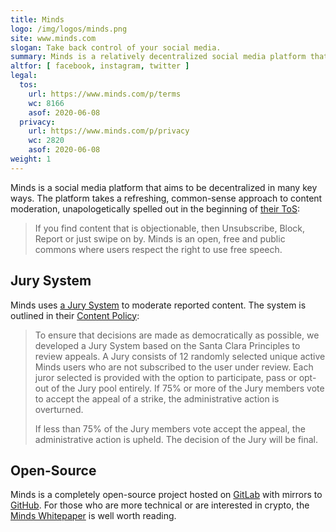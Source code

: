 ```yaml
---
title: Minds
logo: /img/logos/minds.png
site: www.minds.com
slogan: Take back control of your social media.
summary: Minds is a relatively decentralized social media platform that supports free speech.
altfor: [ facebook, instagram, twitter ]
legal:
  tos:
    url: https://www.minds.com/p/terms
    wc: 8166
    asof: 2020-06-08
  privacy:
    url: https://www.minds.com/p/privacy
    wc: 2820
    asof: 2020-06-08
weight: 1
---
```


Minds is a social media platform that aims to be decentralized in many key
ways. The platform takes a refreshing, common-sense approach to content
moderation, unapologetically spelled out in the beginning of [their
ToS](https://www.minds.com/p/terms):
> If you find content that is objectionable, then Unsubscribe, Block, Report or
> just swipe on by. Minds is an open, free and public commons where users
> respect the right to use free speech.

## Jury System

Minds uses [a Jury
System](https://www.minds.com/minds/blog/power-to-the-people-the-minds-jury-system-975486713993859072)
to moderate reported content. The system is outlined in their [Content
Policy](https://www.minds.com/content-policy):
> To ensure that decisions are made as democratically as possible, we developed
> a Jury System based on the Santa Clara Principles to review appeals. A Jury
> consists of 12 randomly selected unique active Minds users who are not
> subscribed to the user under review. Each juror selected is provided with the
> option to participate, pass or opt-out of the Jury pool entirely. If 75% or
> more of the Jury members vote to accept the appeal of a strike, the
> administrative action is overturned.
>
> If less than 75% of the Jury members vote accept the appeal, the
> administrative action is upheld. The decision of the Jury will be final.

## Open-Source

Minds is a completely open-source project hosted on
[GitLab](https://gitlab.com/minds/minds) with mirrors to
[GitHub](https://github.com/Minds/minds). For those who are more technical or
are interested in crypto, the [Minds
Whitepaper](https://cdn-assets.minds.com/front/dist/assets/whitepapers/03_27_18_Minds%20Whitepaper%20V0.1.pdf)
is well worth reading.
